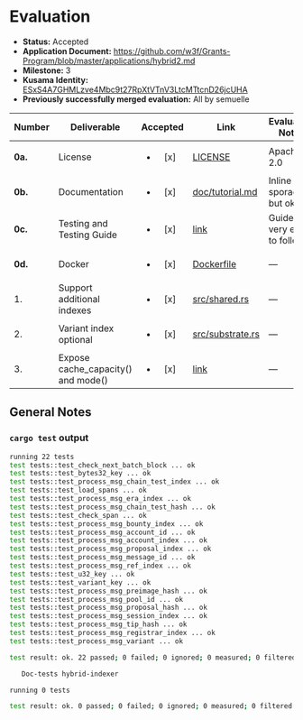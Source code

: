 # Evaluation

- **Status:** Accepted
- **Application Document:** https://github.com/w3f/Grants-Program/blob/master/applications/hybrid2.md
- **Milestone:** 3
- **Kusama Identity:** [ESxS4A7GHMLzve4Mbc9t27RpXtVTnV3LtcMTtcnD26jcUHA](https://polkascan.io/pre/kusama/account/ESxS4A7GHMLzve4Mbc9t27RpXtVTnV3LtcMTtcnD26jcUHA)
- **Previously successfully merged evaluation:** All by semuelle

| Number | Deliverable | Accepted | Link | Evaluation Notes |
| ------ | ----------- | :------: | ---- |----------------- |
| **0a.** | License | <ul><li>[x] </li></ul> | [LICENSE](https://github.com/hybrid-explorer/hybrid-indexer/blob/47d9c4efcef524da8bb36ccb56f74cec3cf84055/LICENSE) | Apache 2.0 |
| **0b.** | Documentation | <ul><li>[x] </li></ul> | [doc/tutorial.md](https://github.com/hybrid-explorer/hybrid-indexer/blob/47d9c4efcef524da8bb36ccb56f74cec3cf84055/doc/tutorial.md) | Inline docs sporadic, but ok. |
| **0c.** | Testing and Testing Guide | <ul><li>[x] </li></ul> | [link](https://github.com/hybrid-explorer/hybrid-indexer/blob/47d9c4efcef524da8bb36ccb56f74cec3cf84055/doc/testing-guide.md) | Guide is very easy to follow. |
| **0d.** | Docker | <ul><li>[x] </li></ul> | [Dockerfile](https://github.com/hybrid-explorer/polkadot-indexer/blob/ecda47e178cba55826b006c8ff52a53c4c0551dd/Dockerfile) | — |
| 1. | Support additional indexes | <ul><li>[x] </li></ul> | [src/shared.rs](https://github.com/hybrid-explorer/hybrid-indexer/blob/47d9c4efcef524da8bb36ccb56f74cec3cf84055/src/shared.rs#L42) | — |
| 2. | Variant index optional | <ul><li>[x] </li></ul> | [src/substrate.rs](https://github.com/hybrid-explorer/hybrid-indexer/blob/47d9c4efcef524da8bb36ccb56f74cec3cf84055/src/substrate.rs#L179) | — |
| 3. | Expose cache_capacity() and mode() | <ul><li>[x] </li></ul> | [link](https://github.com/hybrid-explorer/hybrid-indexer/blob/47d9c4efcef524da8bb36ccb56f74cec3cf84055/src/lib.rs#L102) | — |


## General Notes

### `cargo test` output


```sh
running 22 tests
test tests::test_check_next_batch_block ... ok
test tests::test_bytes32_key ... ok
test tests::test_process_msg_chain_test_index ... ok
test tests::test_load_spans ... ok
test tests::test_process_msg_era_index ... ok
test tests::test_process_msg_chain_test_hash ... ok
test tests::test_check_span ... ok
test tests::test_process_msg_bounty_index ... ok
test tests::test_process_msg_account_id ... ok
test tests::test_process_msg_account_index ... ok
test tests::test_process_msg_proposal_index ... ok
test tests::test_process_msg_message_id ... ok
test tests::test_process_msg_ref_index ... ok
test tests::test_u32_key ... ok
test tests::test_variant_key ... ok
test tests::test_process_msg_preimage_hash ... ok
test tests::test_process_msg_pool_id ... ok
test tests::test_process_msg_proposal_hash ... ok
test tests::test_process_msg_session_index ... ok
test tests::test_process_msg_tip_hash ... ok
test tests::test_process_msg_registrar_index ... ok
test tests::test_process_msg_variant ... ok

test result: ok. 22 passed; 0 failed; 0 ignored; 0 measured; 0 filtered out; finished in 0.18s

   Doc-tests hybrid-indexer

running 0 tests

test result: ok. 0 passed; 0 failed; 0 ignored; 0 measured; 0 filtered out; finished in 0.00s
```